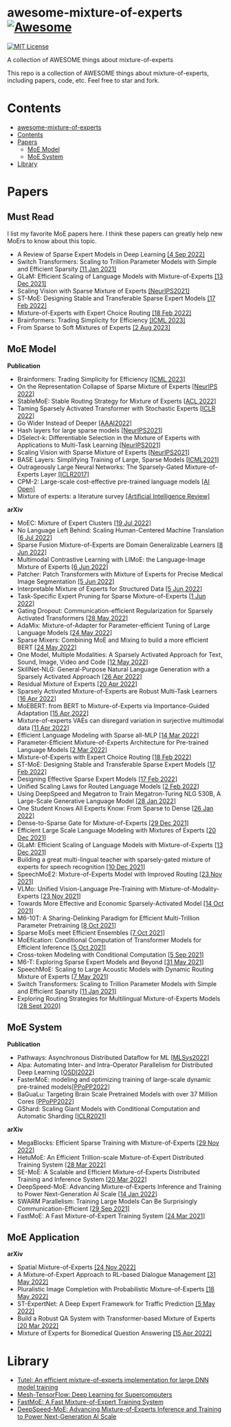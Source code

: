 # awesome-mixture-of-experts [![Awesome](https://awesome.re/badge.svg)](https://awesome.re)

[![MIT License](https://img.shields.io/badge/license-MIT-green.svg)](https://opensource.org/licenses/MIT) 

A collection of AWESOME things about mixture-of-experts

This repo is a collection of AWESOME things about mixture-of-experts, including papers, code, etc. Feel free to star and fork.

# Contents
- [awesome-mixture-of-experts](#awesome-mixture-of-experts)
- [Contents](#contents)
- [Papers](#papers)
  - [MoE Model](#moe-model)
  - [MoE System](#moe-system)
- [Library](#library)

# Papers
## Must Read
I list my favorite MoE papers here. I think these papers can greatly help new MoErs to know about this topic.
- A Review of Sparse Expert Models in Deep Learning [[4 Sep 2022]](https://arxiv.org/abs/2209.01667)
- Switch Transformers: Scaling to Trillion Parameter Models with Simple and Efficient Sparsity [[11 Jan 2021]](https://arxiv.org/abs/2101.03961)
- GLaM: Efficient Scaling of Language Models with Mixture-of-Experts [[13 Dec 2021]](https://arxiv.org/abs/2112.06905)
- Scaling Vision with Sparse Mixture of Experts [[NeurIPS2021]](https://proceedings.neurips.cc/paper/2021/hash/48237d9f2dea8c74c2a72126cf63d933-Abstract.html)
- ST-MoE: Designing Stable and Transferable Sparse Expert Models [[17 Feb 2022]](https://arxiv.org/abs/2202.08906)
- Mixture-of-Experts with Expert Choice Routing [[18 Feb 2022]](https://arxiv.org/abs/2101.03961)
- Brainformers: Trading Simplicity for Efficiency [[ICML 2023]](https://arxiv.org/abs/2306.00008)
- From Sparse to Soft Mixtures of Experts [[2 Aug 2023]](https://arxiv.org/abs/2308.00951)

## MoE Model
**Publication**
- Brainformers: Trading Simplicity for Efficiency [[ICML 2023]](https://arxiv.org/abs/2306.00008)
- On the Representation Collapse of Sparse Mixture of Experts [[NeurIPS 2022]](https://arxiv.org/abs/2204.09179)
- StableMoE: Stable Routing Strategy for Mixture of Experts [[ACL 2022]](https://arxiv.org/abs/2204.08396)
- Taming Sparsely Activated Transformer with Stochastic Experts [[ICLR 2022]](https://arxiv.org/abs/2110.04260)
- Go Wider Instead of Deeper [[AAAI2022]](https://arxiv.org/abs/2107.11817)
- Hash layers for large sparse models [[NeurIPS2021]](https://arxiv.org/abs/2106.04426)
- DSelect-k: Differentiable Selection in the Mixture of Experts with Applications to Multi-Task Learning [[NeurIPS2021]](https://arxiv.org/abs/2106.03760)
- Scaling Vision with Sparse Mixture of Experts [[NeurIPS2021]](https://proceedings.neurips.cc/paper/2021/hash/48237d9f2dea8c74c2a72126cf63d933-Abstract.html)
- BASE Layers: Simplifying Training of Large, Sparse Models [[ICML2021]](https://arxiv.org/abs/2103.16716)
- Outrageously Large Neural Networks: The Sparsely-Gated Mixture-of-Experts Layer [[ICLR2017]](https://openreview.net/forum?id=B1ckMDqlg)
- CPM-2: Large-scale cost-effective pre-trained language models [[AI Open]](https://www.sciencedirect.com/science/article/pii/S2666651021000310)
- Mixture of experts: a literature survey [[Artificial Intelligence Review]](https://link.springer.com/article/10.1007/s10462-012-9338-y)


**arXiv**
- MoEC: Mixture of Expert Clusters [[19 Jul 2022]](https://arxiv.org/abs/2207.09094)
- No Language Left Behind: Scaling Human-Centered Machine Translation [[6 Jul 2022]](https://research.facebook.com/publications/no-language-left-behind/)
- Sparse Fusion Mixture-of-Experts are Domain Generalizable Learners [[8 Jun 2022]](https://arxiv.org/abs/2206.04046)
- Multimodal Contrastive Learning with LIMoE: the Language-Image Mixture of Experts [[6 Jun 2022]](https://arxiv.org/abs/2206.02770)
- Patcher: Patch Transformers with Mixture of Experts for Precise Medical Image Segmentation [[5 Jun 2022]](https://arxiv.org/abs/2206.01741)
- Interpretable Mixture of Experts for Structured Data [[5 Jun 2022]](https://arxiv.org/abs/2206.02107)
- Task-Specific Expert Pruning for Sparse Mixture-of-Experts [[1 Jun 2022]](https://arxiv.org/abs/2206.00277)
- Gating Dropout: Communication-efficient Regularization for Sparsely Activated Transformers [[28 May 2022]](https://arxiv.org/abs/2205.14336)
- AdaMix: Mixture-of-Adapter for Parameter-efficient Tuning of Large Language Models [[24 May 2022]](https://arxiv.org/abs/2205.12399)
- Sparse Mixers: Combining MoE and Mixing to build a more efficient BERT [[24 May 2022]](https://arxiv.org/abs/2205.12399)
- One Model, Multiple Modalities: A Sparsely Activated Approach for Text, Sound, Image, Video and Code [[12 May 2022]](https://arxiv.org/abs/2205.06126)
- SkillNet-NLG: General-Purpose Natural Language Generation with a Sparsely Activated Approach [[26 Apr 2022]](https://arxiv.org/abs/2204.12184)
- Residual Mixture of Experts [[20 Apr 2022]](https://arxiv.org/abs/2204.09636)
- Sparsely Activated Mixture-of-Experts are Robust Multi-Task Learners [[16 Apr 2022]](https://arxiv.org/abs/2204.07689)
- MoEBERT: from BERT to Mixture-of-Experts via Importance-Guided Adaptation [[15 Apr 2022]](https://arxiv.org/abs/2204.07675)
- Mixture-of-experts VAEs can disregard variation in surjective multimodal data [[11 Apr 2022]](https://arxiv.org/abs/2204.05229)
- Efficient Language Modeling with Sparse all-MLP [[14 Mar 2022]](https://arxiv.org/abs/2203.06850)
- Parameter-Efficient Mixture-of-Experts Architecture for Pre-trained Language Models [[2 Mar 2022]](https://arxiv.org/abs/2203.01104)
- Mixture-of-Experts with Expert Choice Routing [[18 Feb 2022]](https://arxiv.org/abs/2101.03961)
- ST-MoE: Designing Stable and Transferable Sparse Expert Models [[17 Feb 2022]](https://arxiv.org/abs/2202.08906)
- Designing Effective Sparse Expert Models [[17 Feb 2022]](https://arxiv.org/abs/2202.08906)
- Unified Scaling Laws for Routed Language Models [[2 Feb 2022]](https://arxiv.org/abs/2202.01169)
- Using DeepSpeed and Megatron to Train Megatron-Turing NLG 530B, A Large-Scale Generative Language Model [[28 Jan 2022]](https://arxiv.org/abs/2201.11990)
- One Student Knows All Experts Know: From Sparse to Dense [[26 Jan 2022]](https://arxiv.org/abs/2201.10890)
- Dense-to-Sparse Gate for Mixture-of-Experts [[29 Dec 2021]](https://arxiv.org/abs/2112.14397)
- Efficient Large Scale Language Modeling with Mixtures of Experts [[20 Dec 2021]](https://arxiv.org/abs/2112.10684)
- GLaM: Efficient Scaling of Language Models with Mixture-of-Experts [[13 Dec 2021]](https://arxiv.org/abs/2112.06905)
- Building a great multi-lingual teacher with sparsely-gated mixture of experts for speech recognition [[10 Dec 2021]](https://arxiv.org/abs/2112.05820)
- SpeechMoE2: Mixture-of-Experts Model with Improved Routing [[23 Nov 2021]](https://arxiv.org/abs/2111.11831)
- VLMo: Unified Vision-Language Pre-Training with Mixture-of-Modality-Experts [[23 Nov 2021]](https://arxiv.org/abs/2111.02358)
- Towards More Effective and Economic Sparsely-Activated Model [[14 Oct 2021]](https://arxiv.org/abs/2110.07431)
- M6-10T: A Sharing-Delinking Paradigm for Efficient Multi-Trillion Parameter Pretraining [[8 Oct 2021]](https://arxiv.org/abs/2110.03888)
- Sparse MoEs meet Efficient Ensembles [[7 Oct 2021]](https://arxiv.org/abs/2110.03360)
- MoEfication: Conditional Computation of Transformer Models for Efficient Inference [[5 Oct 2021]](https://arxiv.org/abs/2110.01786)
- Cross-token Modeling with Conditional Computation [[5 Sep 2021]](https://arxiv.org/abs/2109.02008)
- M6-T: Exploring Sparse Expert Models and Beyond [[31 May 2021]](https://arxiv.org/abs/2105.15082)
- SpeechMoE: Scaling to Large Acoustic Models with Dynamic Routing Mixture of Experts [[7 May 2021]](https://arxiv.org/abs/2105.03036)
- Switch Transformers: Scaling to Trillion Parameter Models with Simple and Efficient Sparsity [[11 Jan 2021]](https://arxiv.org/abs/2101.03961)
- Exploring Routing Strategies for Multilingual Mixture-of-Experts Models [[28 Sept 2020]](https://openreview.net/forum?id=ey1XXNzcIZS)


## MoE System

**Publication**
- Pathways: Asynchronous Distributed Dataflow for ML [[MLSys2022]](https://arxiv.org/abs/2203.12533)
- Alpa: Automating Inter- and Intra-Operator Parallelism for Distributed Deep Learning [[OSDI2022]](https://arxiv.org/abs/2201.12023)
- FasterMoE: modeling and optimizing training of large-scale dynamic pre-trained models[[PPoPP2022]](https://dl.acm.org/doi/abs/10.1145/3503221.3508418)
- BaGuaLu: Targeting Brain Scale Pretrained Models with over 37 Million Cores [[PPoPP2022]](http://keg.cs.tsinghua.edu.cn/jietang/publications/PPOPP22-Ma%20et%20al.-BaGuaLu%20Targeting%20Brain%20Scale%20Pretrained%20Models%20w.pdf)
- GShard: Scaling Giant Models with Conditional Computation and Automatic Sharding [[ICLR2021]](https://openreview.net/forum?id=qrwe7XHTmYb)


**arXiv**
- MegaBlocks: Efficient Sparse Training with Mixture-of-Experts [[29 Nov 2022]](https://arxiv.org/abs/2211.15841)
- HetuMoE: An Efficient Trillion-scale Mixture-of-Expert Distributed Training System [[28 Mar 2022]](https://arxiv.org/abs/2203.14685)
- SE-MoE: A Scalable and Efficient Mixture-of-Experts Distributed Training and Inference System [[20 Mar 2022]](https://arxiv.org/abs/2205.10034)
- DeepSpeed-MoE: Advancing Mixture-of-Experts Inference and Training to Power Next-Generation AI Scale [[14 Jan 2022]](https://arxiv.org/abs/2201.05596)
- SWARM Parallelism: Training Large Models Can Be Surprisingly Communication-Efficient [[29 Sep 2021]](https://openreview.net/forum?id=U1edbV4kNu_)
- FastMoE: A Fast Mixture-of-Expert Training System [[24 Mar 2021]](https://arxiv.org/abs/2103.13262)

## MoE Application

**arXiv**
- Spatial Mixture-of-Experts [[24 Nov 2022]](https://arxiv.org/abs/2211.13491)
- A Mixture-of-Expert Approach to RL-based Dialogue Management [[31 May 2022]](https://arxiv.org/abs/2206.00059)
- Pluralistic Image Completion with Probabilistic Mixture-of-Experts [[18 May 2022]](https://arxiv.org/abs/2205.09086)
- ST-ExpertNet: A Deep Expert Framework for Traffic Prediction [[5 May 2022]](https://arxiv.org/abs/2205.07851)
- Build a Robust QA System with Transformer-based Mixture of Experts [[20 Mar 2022]](https://arxiv.org/abs/2204.09598)
- Mixture of Experts for Biomedical Question Answering [[15 Apr 2022]](https://arxiv.org/abs/2204.07469)

# Library
- [Tutel: An efficient mixture-of-experts implementation for large DNN model training](https://github.com/microsoft/tutel)
- [Mesh-TensorFlow: Deep Learning for Supercomputers](https://github.com/tensorflow/mesh)
- [FastMoE: A Fast Mixture-of-Expert Training System](https://github.com/laekov/fastmoe)
- [DeepSpeed-MoE: Advancing Mixture-of-Experts Inference and Training to Power Next-Generation AI Scale](https://github.com/microsoft/DeepSpeed)

